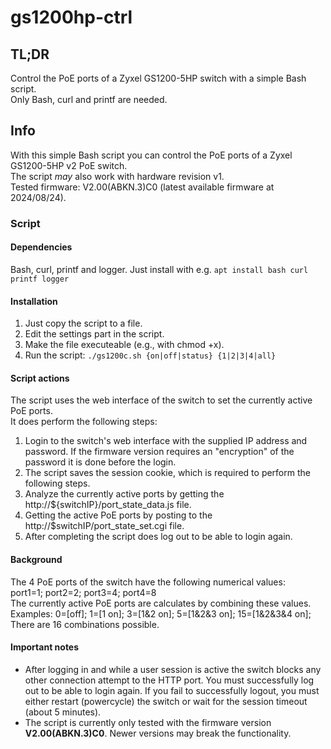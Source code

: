 # gs1200hp-ctrl
<h2>TL;DR</h2>
<p>
Control the PoE ports of a Zyxel GS1200-5HP switch with a simple Bash script.<br />
Only Bash, curl and printf are needed.
</p>

<h2>Info</h2>
<p>
With this simple Bash script you can control the PoE ports of a Zyxel GS1200-5HP v2 PoE switch.<br />
The script <i>may</i> also work with hardware revision v1.<br />
Tested firmware: V2.00(ABKN.3)C0 (latest available firmware at 2024/08/24).
</p>

<h3>Script</h3>
<h4>Dependencies</h4>
<p>
Bash, curl,  printf and logger.
Just install with e.g. <code>apt install bash curl printf logger</code>
</p>

<h4>Installation</h4>
<ol>
<li>Just copy the script to a file.</li>
<li>Edit the settings part in the script.</li>
<li>Make the file executeable (e.g., with chmod +x).</li>
<li>Run the script: <code>./gs1200c.sh {on|off|status} {1|2|3|4|all}</code></li>
</ol>

<h4>Script actions</h4>
<p>The script uses the web interface of the switch to set the currently active PoE ports.<br />
It does perform the following steps:<br />
<ol>
  <li>Login to the switch's web interface with the supplied IP address and password. If the firmware version requires an "encryption" of the password it is done before the login.</li>
  <li>The script saves the session cookie, which is required to perform the following steps.</li>
  <li>Analyze the currently active ports by getting the http://${switchIP}/port_state_data.js file.</li>
  <li>Getting the active PoE ports by posting to the http://$switchIP/port_state_set.cgi file.</li>
  <li>After completing the script does log out to be able to login again.</li>
</ol>
</p>

<h4>Background</h4>
<p>
The 4 PoE ports of the switch have the following numerical values:<br />
port1=1;	port2=2;	port3=4;	port4=8<br />
The currently active PoE ports are calculates by combining these values.<br />
Examples:  0=[off]; 1=[1 on]; 3=[1&2 on]; 5=[1&2&3 on]; 15=[1&2&3&4 on];<br />
There are 16 combinations possible.
</p>

<h4>Important notes</h4>
<ul>
  <li>After logging in and while a user session is active the switch blocks any other connection attempt to the HTTP port. You must successfully log out to be able to login again. If you fail to successfully logout, you must either restart (powercycle) the switch or wait for the session timeout (about 5 minutes).</li>
  <li>The script is currently only tested with the firmware version <b>V2.00(ABKN.3)C0</b>. Newer versions may break the functionality.</li>
</ul>
